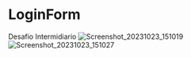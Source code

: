 # LoginForm
Desafio Intermidiario
![Screenshot_20231023_151019](https://github.com/CristianoFranca1976/LoginForm/assets/135919856/76287bf9-cf01-4264-8893-6eb75c02e230)
![Screenshot_20231023_151027](https://github.com/CristianoFranca1976/LoginForm/assets/135919856/8e4d00fc-989f-475c-94a6-1fb5c36615d2)
